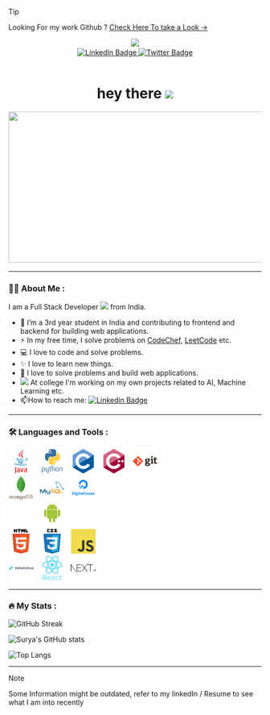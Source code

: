 > [!TIP]
> Looking For my work Github ? [Check Here To take a Look ->](https://github.com/suryateja-7)


<div id="header" align="center">
    <img src="https://media.giphy.com/media/M9gbBd9nbDrOTu1Mqx/giphy.gif" width="100"/>
    <div id="badges">
        <a href="https://www.linkedin.com/in/suryateja222/">
            <img src="https://img.shields.io/badge/LinkedIn-blue?style=for-the-badge&logo=linkedin&logoColor=white" alt="LinkedIn Badge"/>
        </a>
        <a href="https://twitter.com/surya_teja_222">
            <img src="https://img.shields.io/badge/Twitter-blue?style=for-the-badge&logo=twitter&logoColor=white" alt="Twitter Badge"/>
        </a>
    </div>  
    <img src="https://komarev.com/ghpvc/?username=surya-teja-222&style=flat-square&color=blue" alt=""/>
    <h1>
        hey there
        <img src="https://media.giphy.com/media/hvRJCLFzcasrR4ia7z/giphy.gif" width="30px"/>
    </h1>
</div>

<div align="center">
  <img src="https://media.giphy.com/media/dWesBcTLavkZuG35MI/giphy.gif" width="600" height="300"/>
</div>

---

### :man_technologist: About Me :
I am a Full Stack Developer <img src="https://media.giphy.com/media/WUlplcMpOCEmTGBtBW/giphy.gif" width="30"> from India.

- :telescope: I’m a 3rd year student in India and contributing to frontend and backend for building web applications.
- :zap: In my free time, I solve problems on [CodeChef](https://www.codechef.com/users/suryateja222), [LeetCode](https://leetcode.com/suryateja222/) etc.
- :computer: I love to code and solve problems.
- :sparkles: I love to learn new things.
- :rocket: I love to solve problems and build web applications.
- <img src="https://media.giphy.com/media/PjJ1cLHqLEveXysGDB/giphy-downsized-large.gif" width="20" > At college I'm working on my own projects related to AI, Machine Learning etc.
- :mailbox:How to reach me: [![Linkedin Badge](https://img.shields.io/badge/-LinkedIn-blue?style=flat&logo=Linkedin&logoColor=white)](https://www.linkedin.com/in/suryateja222/)

---
### :hammer_and_wrench: Languages and Tools :

<div id="languages-oops" >
    <img src="icons_readme/java-original-wordmark.svg" title="Java" alt="Java" width="50" height="50"/>&nbsp;&nbsp;
    <img src="icons_readme/python.svg" title="Python" alt="python" width="50" height="50"  />&nbsp;&nbsp;
    <img src="icons_readme/c.svg" title="c" alt="c" width="50" height="50"  />&nbsp;&nbsp;
    <img src="icons_readme/cpp.svg" title="cpp" alt="cpp" width="50" height="50"  />&nbsp;&nbsp;
    <img src="icons_readme/git.svg" title="git" alt="git" width="50" height="50"  />&nbsp;&nbsp;
</div>

<div id="languages-dbs">
    <img src="icons_readme/mongodb.svg" title="Mongodb" alt="Mongodb" width="50" height="50"  />&nbsp;&nbsp;
    <img src="icons_readme/mysql.svg" title="MySql" alt="Mysql" width="50" height="50"  />&nbsp;&nbsp;
    <img src="icons_readme/digitalocean.svg" title="DigitalOcean" alt="DigitalOcean" width="50" height="50"  />&nbsp;&nbsp;
</div>
<div id="platforms">
    <img src="icons_readme/web.svg" title="Web" alt="Web" width="50" height="50"  />&nbsp;&nbsp;
    <img src="icons_readme/android.svg" title="Android" alt="Android" width="50" height="50"  />&nbsp;&nbsp;
</div>

<div id="Web">
    <img src="icons_readme/html5.svg" title="HTML5" alt="html5" width="50" height="50"  />&nbsp;&nbsp;
    <img src="icons_readme/css3.svg" title="CSS3" alt="CSS3" width="50" height="50"  />&nbsp;&nbsp;
    <img src="icons_readme/javascript.svg" title="javascript" alt="javascript" width="50" height="50"  />&nbsp;&nbsp;
</div>

<div id="frameworks">
    <img src="icons_readme/tailwindcss.svg" title="tailwindcss" alt="tailwindcss" width="50" height="50"  />&nbsp;&nbsp;
    <img src="icons_readme/react.svg" title="react" alt="react" width="50" height="50"  />&nbsp;&nbsp;
    <img src="icons_readme/nextjs.svg" title="nextjs" alt="next" width="50" height="50"  />&nbsp;&nbsp;
</div>


---

### :fire: My Stats :

![GitHub Streak](http://github-readme-streak-stats.herokuapp.com?user=surya-teja-222&date_format=M%20j%5B%2C%20Y%5D)

![Surya's GitHub stats](https://github-readme-stats.vercel.app/api?username=surya-teja-222&show_icons=true&theme=radical)

![Top Langs](https://github-readme-stats.vercel.app/api/top-langs/?username=surya-teja-222&layout=compact)

---


> [!NOTE]
> Some Information might be outdated, refer to my linkedIn / Resume to see what I am into recently


